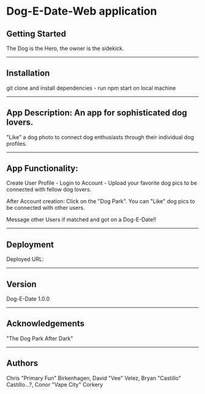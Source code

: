 # Dog-E-Date-Web application

## Getting Started

The Dog is the Hero, the owner is the sidekick.

***

## Installation

git clone and install dependencies - run npm start on local machine

***

## App Description: An app for sophisticated dog lovers.

"Like" a dog photo to connect dog enthusiasts through their individual dog profiles.

***

## App Functionality:

Create User Profile - Login to Account - Upload your favorite dog pics to be connected with fellow dog lovers.

After Account creation: Click on the "Dog Park". You can "Like" dog pics to be connected with other users.

Message other Users if matched and got on a Dog-E-Date!!

***

## Deployment

Deployed URL:

***

## Version

Dog-E-Date 1.0.0

***

## Acknowledgements

"The Dog Park After Dark"

***

## Authors

Chris "Primary Fun" Birkenhagen, David "Vee" Velez, Bryan "Castillo" Castillo...?, Conor "Vape City" Corkery
